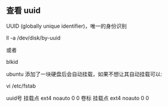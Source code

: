 
## 查看 uuid

UUID (globally unique identifier)，唯一的身份识别

ll -a /dev/disk/by-uuid

或者

blkid


ubuntu 添加了一块硬盘后会自动挂载，如果不想让其自动挂载可以:

vi /etc/fstab

uuid号  挂载点  ext4    noauto  0   0
卷标  挂载点  ext4    noauto  0   0


